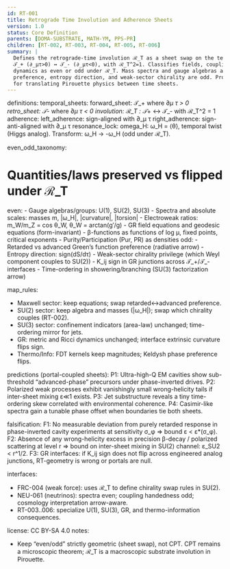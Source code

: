```yaml
---
id: RT-001
title: Retrograde Time Involution and Adherence Sheets
version: 1.0
status: Core Definition
parents: [DOMA-SUBSTRATE, MATH-YM, PPS-PR]
children: [RT-002, RT-003, RT-004, RT-005, RT-006]
summary: |
  Defines the retrograde-time involution ℛ_T as a sheet swap on the temporal substrate:
  𝒯_+ (∂_μτ>0) ↔ 𝒯_- (∂_μτ<0), with ℛ_T^2=1. Classifies fields, couplings, and arrows of
  dynamics as even or odd under ℛ_T. Mass spectra and gauge algebras are even; retarded/advanced
  preference, entropy direction, and weak-sector chirality are odd. Provides a portable rulebook
  for translating Pirouette physics between time sheets.
---
```

definitions:
  temporal_sheets:
    forward_sheet:  𝒯_+  where ∂_μ τ > 0
    retro_sheet:    𝒯_-  where ∂_μ τ < 0
    involution:     ℛ_T : 𝒯_+ ↔ 𝒯_- with ℛ_T^2 = 1
  adherence:
    left_adherence: sign-aligned with ∂_μ τ
    right_adherence: sign-anti-aligned with ∂_μ τ
  resonance_lock:
    omega_H: ω_H = ⟨θ̇⟩, temporal twist (Higgs analog). Transform: ω_H → -ω_H (odd under ℛ_T).

even_odd_taxonomy:
  # Quantities/laws preserved vs flipped under ℛ_T
  even:
    - Gauge algebras/groups: U(1), SU(2), SU(3)
    - Spectra and absolute scales: masses m, |ω_H|, |curvature|, |torsion|
    - Electroweak ratios: m_W/m_Z = cos θ_W, θ_W = arctan(g′/g)
    - GR field equations and geodesic equations (form-invariant)
    - β-functions as functions of log μ, fixed points, critical exponents
    - Purity/Participation (Pur, PR) as densities
  odd:
    - Retarded vs advanced Green’s function preference (radiative arrow)
    - Entropy direction: sign(dS/dτ)
    - Weak-sector chirality privilege (which Weyl component couples to SU(2))
    - K_ij sign in GR junctions across 𝒯_+/𝒯_- interfaces
    - Time-ordering in showering/branching (SU(3) factorization arrow)

map_rules:
  - Maxwell sector: keep equations; swap retarded↔advanced preference.
  - SU(2) sector: keep algebra and masses (|ω_H|); swap which chirality couples (RT-002).
  - SU(3) sector: confinement indicators (area-law) unchanged; time-ordering mirror for jets.
  - GR: metric and Ricci dynamics unchanged; interface extrinsic curvature flips sign.
  - Thermo/Info: FDT kernels keep magnitudes; Keldysh phase preference flips.

predictions (portal-coupled sheets):
  P1: Ultra-high-Q EM cavities show sub-threshold “advanced-phase” precursors under phase-inverted drives.
  P2: Polarized weak processes exhibit vanishingly small wrong-helicity tails if inter-sheet mixing ε≪1 exists.
  P3: Jet substructure reveals a tiny time-ordering skew correlated with environmental coherence.
  P4: Casimir-like spectra gain a tunable phase offset when boundaries tie both sheets.

falsification:
  F1: No measurable deviation from purely retarded response in phase-inverted cavity experiments at sensitivity σ_φ
      ⇒ bound ε < ε*(σ_φ).
  F2: Absence of any wrong-helicity excess in precision β-decay / polarized scattering at level r
      ⇒ bound on inter-sheet mixing in SU(2) channel: ε_SU2 < r^1/2.
  F3: GR interfaces: if K_ij sign does not flip across engineered analog junctions, RT-geometry is wrong or portals are null.

interfaces:
  - FRC-004 (weak force): uses ℛ_T to define chirality swap rules in SU(2).
  - NEU-061 (neutrinos): spectra even; coupling handedness odd; cosmology interpretation arrow-aware.
  - RT-003..006: specialize U(1), SU(3), GR, and thermo-information consequences.

license: CC BY-SA 4.0
notes:
  - Keep “even/odd” strictly geometric (sheet swap), not CPT. CPT remains a microscopic theorem;
    ℛ_T is a macroscopic substrate involution in Pirouette.
